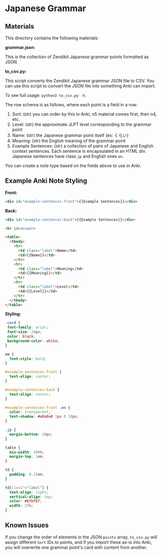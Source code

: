 # Japanese Grammar

## Materials

This directory contains the following materials:

**grammar.json:**

This is the collection of Zendikit Japanese grammar points formatted as JSON.

**to_csv.py:**

This script converts the Zendikit Japanese grammar JSON file to CSV. You can use
this script to convert the JSON file into something Anki can import.

To see full usage: `python3 to_csv.py -h`.

The row schema is as follows, where each point is a field in a row:

1. Sort: (str) you can order by this in Anki; n5 material comes first, then n4,
   etc.
1. Level: (str) the approximate JLPT level corresponding to the grammar point
1. Name: (str) the Japanese grammar point itself (ex: くらい)
1. Meaning: (str) the English meaning of the grammar point
1. Example Sentences: (str) a collection of pairs of Japanese and English
   context sentences. Each sentence is encapsulated in an HTML div. Japanese
   sentences have class `jp` and English ones `en`.

You can create a note type based on the fields above to use in Anki.

## Example Anki Note Styling

**Front:**

```html
<div id="example-sentences-front">{{Example Sentences}}</div>
```

**Back:**

```html
<div id="example-sentences-back">{{Example Sentences}}</div>

<hr id=answer>

<table>
  <tbody>
    <tr>
      <td class="label">Name</td>
      <td>{{Name}}</td>
    </tr>
    <tr>
      <td class="label">Meaning</td>
      <td>{{Meaning}}</td>
    </tr>
    <tr>
      <td class="label">Level</td>
      <td>{{Level}}</td>
    </tr>
  </tbody>
</table>
```

**Styling:**

```css
.card {
 font-family: arial;
 font-size: 20px;
 color: black;
 background-color: white;
}

em {
  font-style: bold;
}

#example-sentences-front {
  text-align: center;
}

#example-sentences-back {
  text-align: center;
}

#example-sentences-front .en {
  color: transparent;
  text-shadow: #a0a0a0 1px 0 10px;
}

.jp {
  margin-bottom: 10px;
}

table {
  min-width: 100%;
  margin-top: 1em;
}

td {
  padding: 0.25em;
}

td[class^="label"] {
  text-align: right;
  vertical-align: top;
  color: #bfbfbf;
  width: 25%;
}
```

## Known Issues

If you change the order of elements in the JSON `points` array, `to_csv.py`
will assign different `Sort` IDs to points, and if you import these as-is into
Anki, you will overwrite one grammar point's card with content from another.
